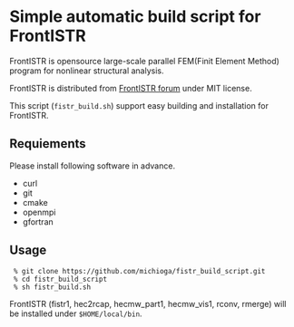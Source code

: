 # Simple automatic build script for FrontISTR

FrontISTR is opensource large-scale parallel FEM(Finit Element Method) program
for nonlinear structural analysis.

FrontISTR is distributed from [FrontISTR forum](http://www.multi.k.u-tokyo.ac.jp/FrontISTR/) under MIT license.

This script (`fistr_build.sh`) support easy building and installation for FrontISTR.

## Requiements

Please install following software in advance.

  - curl
  - git
  - cmake
  - openmpi
  - gfortran

## Usage

~~~
 % git clone https://github.com/michioga/fistr_build_script.git
 % cd fistr_build_script
 % sh fistr_build.sh
~~~

FrontISTR (fistr1, hec2rcap, hecmw_part1, hecmw_vis1, rconv, rmerge) will be installed under `$HOME/local/bin`.

